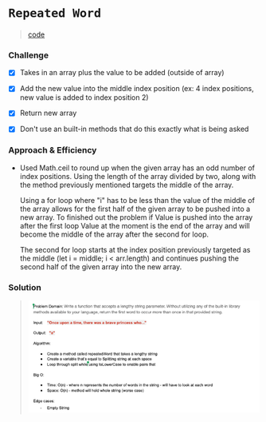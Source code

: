 # `Repeated Word`
> [code](repeated-word.test.js)
### Challenge
- [x] Takes in an array plus the value to be added (outside of array)

- [x] Add the new value into the middle index position (ex: 4 index positions, new value is added to index position 2)

- [x] Return new array

- [x] Don't use an built-in methods that do this exactly what is being asked

### Approach & Efficiency
- Used Math.ceil to round up when the given array has an odd number of index positions. Using the length of the array divided by two, along with the method previously mentioned targets the middle of the array.

    Using a for loop where "i" has to be less than the value of the middle of the array allows for the first half of the given array to be pushed into a new array. To finished out the problem if Value is pushed into the array after the first loop Value at the moment is the end of the array and will become the middle of the array after the second for loop. 
    
    The second for loop starts at the index position previously targeted as the middle (let i = middle; i < arr.length) and continues pushing the second half of the given array into the new array.

### Solution
> ![White board](../../whiteboards/repeated-word.png)
